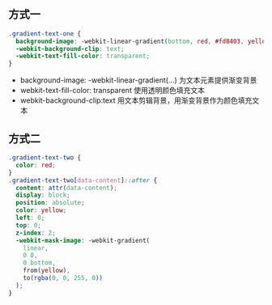 ## 方式一

```css
.gradient-text-one {
  background-image: -webkit-linear-gradient(bottom, red, #fd8403, yellow);
  -webkit-background-clip: text;
  -webkit-text-fill-color: transparent;
}
```

- background-image: -webkit-linear-gradient(…) 为文本元素提供渐变背景
- webkit-text-fill-color: transparent 使用透明颜色填充文本
- webkit-background-clip:text 用文本剪辑背景，用渐变背景作为颜色填充文本

## 方式二

```css
.gradient-text-two {
  color: red;
}
.gradient-text-two[data-content]::after {
  content: attr(data-content);
  display: block;
  position: absolute;
  color: yellow;
  left: 0;
  top: 0;
  z-index: 2;
  -webkit-mask-image: -webkit-gradient(
    linear,
    0 0,
    0 bottom,
    from(yellow),
    to(rgba(0, 0, 255, 0))
  );
}
```
